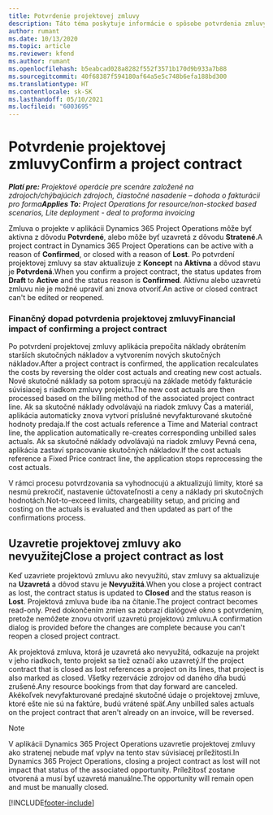 ```yaml
---
title: Potvrdenie projektovej zmluvy
description: Táto téma poskytuje informácie o spôsobe potvrdenia zmluvy v aplikácii Project Operations.
author: rumant
ms.date: 10/13/2020
ms.topic: article
ms.reviewer: kfend
ms.author: rumant
ms.openlocfilehash: b5eabcad028a8282f552f3571b170d9b933a7b88
ms.sourcegitcommit: 40f68387f594180af64a5e5c748b6efa188bd300
ms.translationtype: HT
ms.contentlocale: sk-SK
ms.lasthandoff: 05/10/2021
ms.locfileid: "6003695"
---
```

# <a name="confirm-a-project-contract"></a><span data-ttu-id="e5800-103">Potvrdenie projektovej zmluvy</span><span class="sxs-lookup"><span data-stu-id="e5800-103">Confirm a project contract</span></span>

<span data-ttu-id="e5800-104">_**Platí pre:** Projektové operácie pre scenáre založené na zdrojoch/chýbajúcich zdrojoch, čiastočné nasadenie – dohoda o fakturácii pro forma_</span><span class="sxs-lookup"><span data-stu-id="e5800-104">_**Applies To:** Project Operations for resource/non-stocked based scenarios, Lite deployment - deal to proforma invoicing_</span></span>

<span data-ttu-id="e5800-105">Zmluva o projekte v aplikácii Dynamics 365 Project Operations môže byť aktívna z dôvodu **Potvrdené**, alebo môže byť uzavretá z dôvodu **Stratené**.</span><span class="sxs-lookup"><span data-stu-id="e5800-105">A project contract in Dynamics 365 Project Operations can be active with a reason of **Confirmed**, or closed with a reason of **Lost**.</span></span> <span data-ttu-id="e5800-106">Po potvrdení projektovej zmluvy sa stav aktualizuje z **Koncept** na **Aktívna** a dôvod stavu je **Potvrdená**.</span><span class="sxs-lookup"><span data-stu-id="e5800-106">When you confirm a project contract, the status updates from **Draft** to **Active** and the status reason is **Confirmed**.</span></span> <span data-ttu-id="e5800-107">Aktívnu alebo uzavretú zmluvu nie je možné upraviť ani znova otvoriť.</span><span class="sxs-lookup"><span data-stu-id="e5800-107">An active or closed contract can't be edited or reopened.</span></span> 

### <a name="financial-impact-of-confirming-a-project-contract"></a><span data-ttu-id="e5800-108">Finančný dopad potvrdenia projektovej zmluvy</span><span class="sxs-lookup"><span data-stu-id="e5800-108">Financial impact of confirming a project contract</span></span>

<span data-ttu-id="e5800-109">Po potvrdení projektovej zmluvy aplikácia prepočíta náklady obrátením starších skutočných nákladov a vytvorením nových skutočných nákladov.</span><span class="sxs-lookup"><span data-stu-id="e5800-109">After a project contract is confirmed, the application recalculates the costs by reversing the older cost actuals and creating new cost actuals.</span></span> <span data-ttu-id="e5800-110">Nové skutočné náklady sa potom spracujú na základe metódy fakturácie súvisiacej s riadkom zmluvy projektu.</span><span class="sxs-lookup"><span data-stu-id="e5800-110">The new cost actuals are then processed based on the billing method of the associated project contract line.</span></span> <span data-ttu-id="e5800-111">Ak sa skutočné náklady odvolávajú na riadok zmluvy Čas a materiál, aplikácia automaticky znova vytvorí príslušné nevyfakturované skutočné hodnoty predaja.</span><span class="sxs-lookup"><span data-stu-id="e5800-111">If the cost actuals reference a Time and Material contract line, the application automatically re-creates corresponding unbilled sales actuals.</span></span> <span data-ttu-id="e5800-112">Ak sa skutočné náklady odvolávajú na riadok zmluvy Pevná cena, aplikácia zastaví spracovanie skutočných nákladov.</span><span class="sxs-lookup"><span data-stu-id="e5800-112">If the cost actuals reference a Fixed Price contract line, the application stops reprocessing the cost actuals.</span></span>

<span data-ttu-id="e5800-113">V rámci procesu potvrdzovania sa vyhodnocujú a aktualizujú limity, ktoré sa nesmú prekročiť, nastavenie účtovateľnosti a ceny a náklady pri skutočných hodnotách.</span><span class="sxs-lookup"><span data-stu-id="e5800-113">Not-to-exceed limits, chargeability setup, and pricing and costing on the actuals is evaluated and then updated as part of the confirmations process.</span></span>

## <a name="close-a-project-contract-as-lost"></a><span data-ttu-id="e5800-114">Uzavretie projektovej zmluvy ako nevyužitej</span><span class="sxs-lookup"><span data-stu-id="e5800-114">Close a project contract as lost</span></span>

<span data-ttu-id="e5800-115">Keď uzavriete projektovú zmluvu ako nevyužitú, stav zmluvy sa aktualizuje na **Uzavretá** a dôvod stavu je **Nevyužitá**.</span><span class="sxs-lookup"><span data-stu-id="e5800-115">When you close a project contract as lost, the contract status is updated to **Closed** and the status reason is **Lost**.</span></span> <span data-ttu-id="e5800-116">Projektová zmluva bude iba na čítanie.</span><span class="sxs-lookup"><span data-stu-id="e5800-116">The project contract becomes read-only.</span></span> <span data-ttu-id="e5800-117">Pred dokončením zmien sa zobrazí dialógové okno s potvrdením, pretože nemôžete znovu otvoriť uzavretú projektovú zmluvu.</span><span class="sxs-lookup"><span data-stu-id="e5800-117">A confirmation dialog is provided before the changes are complete because you can't reopen a closed project contract.</span></span>

<span data-ttu-id="e5800-118">Ak projektová zmluva, ktorá je uzavretá ako nevyužitá, odkazuje na projekt v jeho riadkoch, tento projekt sa tiež označí ako uzavretý.</span><span class="sxs-lookup"><span data-stu-id="e5800-118">If the project contract that is closed as lost references a project on its lines, that project is also marked as closed.</span></span> <span data-ttu-id="e5800-119">Všetky rezervácie zdrojov od daného dňa budú zrušené.</span><span class="sxs-lookup"><span data-stu-id="e5800-119">Any resource bookings from that day forward are canceled.</span></span> <span data-ttu-id="e5800-120">Akékoľvek nevyfakturované predajné skutočné údaje o projektovej zmluve, ktoré ešte nie sú na faktúre, budú vrátené späť.</span><span class="sxs-lookup"><span data-stu-id="e5800-120">Any unbilled sales actuals on the project contract that aren't already on an invoice, will be reversed.</span></span>

> [!NOTE]
> <span data-ttu-id="e5800-121">V aplikácii Dynamics 365 Project Operations uzavretie projektovej zmluvy ako stratenej nebude mať vplyv na tento stav súvisiacej príležitosti.</span><span class="sxs-lookup"><span data-stu-id="e5800-121">In Dynamics 365 Project Operations, closing a project contract as lost will not impact that status of the associated opportunity.</span></span> <span data-ttu-id="e5800-122">Príležitosť zostane otvorená a musí byť uzavretá manuálne.</span><span class="sxs-lookup"><span data-stu-id="e5800-122">The opportunity will remain open and must be manually closed.</span></span>


[!INCLUDE[footer-include](../../includes/footer-banner.md)]